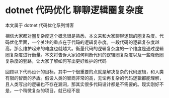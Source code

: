 # dotnet 代码优化 聊聊逻辑圈复杂度

本文属于 dotnet 代码优化系列博客

相信大家都对圈复杂度这个概念很是熟悉，本文来和大家聊聊逻辑的圈复杂度。代码优化里面，一个关注的重点在于代码的逻辑复杂度。一段代码的逻辑复杂度越高，那么维护起来的难度也就越大。衡量代码的逻辑复杂度的一个维度是通过逻辑圈复杂度进行衡量。本文将告诉大家如何判断代码的逻辑圈复杂度以及一些降低圈复杂度的套路，让大家了解如何写出更好维护的代码

<!--more-->
<!-- CreateTime:2022/11/21 8:30:16 -->


<!-- 草稿 -->

回顾以下代码设计的目标，其中一个很重要的点就是解决复杂的代码逻辑，和人类有限的智商的矛盾。假设人类的智商非常的高，无论再复杂的代码逻辑都能理解，且人类写出的逻辑也不存在漏洞，那其实很多代码设计都是不需要的。现实刚好不是，一个稍微复杂的项目，就已经不是

<!-- 

非技术 因为了解或认知不全 对同一事物有自相矛盾的描述

克服看文档的恐惧心理。我看你刷视频的时间也特别多，证明你是有时间可以去看文档的

决策之前，先问问自己，处理的问题，是不是解决的问题。例如你真的是帮助到对方？你说的对方体验好了，是不是真的好了。如证书问题，回答他那些xy问题，最终他发现，半天过去，问题没解决，这样真的是好的么。提高效率。如 nsis 多语言打包，让他了解，他看文档，看到注释，哦了解了，再刚好看到其他语法，哦，原来是这样，又一个问题解决。如太子说的夏里伟调查问题根因，其实有去看文档，一下就解决了

不是所有人都那么优秀，能够识别出来你有什么我认为显然的事情，你不知道，会一点点和你说清楚


 -->